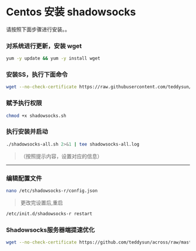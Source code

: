 # Centos 安装 shadowsocks

请按照下面步骤进行安装。。

### 对系统进行更新，安装 wget
  ```bash
  yum -y update && yum -y install wget
  ```

### 安装SS，执行下面命令
  ```bash
  wget --no-check-certificate https://raw.githubusercontent.com/teddysun/shadowsocks_install/master/shadowsocks.sh
  ```

### 赋予执行权限
  ```bash
  chmod +x shadowsocks.sh
  ```

### 执行安装并启动
  ```bash
  ./shadowsocks-all.sh 2>&1 | tee shadowsocks-all.log
  ```
  
>（按照提示内容，设置对应的信息）


--------------------------------------------------------------------------------------



### 编辑配置文件
  ```bash
  nano /etc/shadowsocks-r/config.json
  ```
  
>更改完设置后,重启
  ```bash
  /etc/init.d/shadowsocks-r restart
  ```

### Shadowsocks服务器端提速优化
  ```bash
  wget --no-check-certificate https://github.com/teddysun/across/raw/master/bbr.sh && chmod +x bbr.sh && ./bbr.sh
  ```